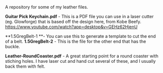 A repository for some of my leather files.

**Guitar Pick Keychain.pdf** - This is a PDF file you can use in a laser cutter (eg. Glowforge) that is based off the design here, from Kobe Beefy. 
https://www.youtube.com/watch?app=desktop&v=GEHz62HjenU

**1.5GregBelt-1 **- You can use this to generate a template to cut the end of a belt.
**1.5GregBelt-2** - This is the file for the other end that has the buckle.

**Leather-RoundCoaster.pdf** - A great starting point for a round coaster with stiching holes. I have laser cut and hand cut several of these, and I usually back them with felt. 



